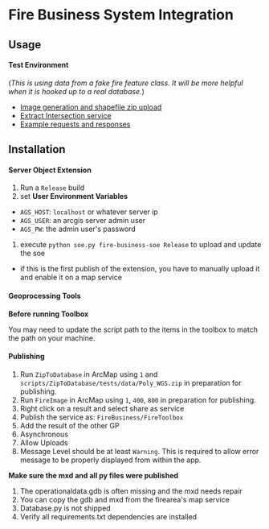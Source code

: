 # Fire Business System Integration

## Usage

#### Test Environment
(_This is using data from a fake fire feature class. It will be more helpful when it is hooked up to a real database._)

- [Image generation and shapefile zip upload](http://test.mapserv.utah.gov/arcgis/rest/services/FireBusinessSystem/FireToolbox/GPServer)
- [Extract Intersection service](http://test.mapserv.utah.gov/arcgis/rest/services/FireBusinessSystem/FireAreas/MapServer/exts/FireBusinessSoe/ExtractIntersections)
- [Example requests and responses](https://gist.github.com/steveoh/42c89e58e1c98c8f7f9d66a4c4dc47d6)

## Installation

#### Server Object Extension

1. Run a `Release` build
1. set **User Environment Variables**
  - `AGS_HOST`: `localhost` or whatever server ip
  - `AGS_USER`: an arcgis server admin user
  - `AGS_PW`: the admin user's password
1. execute `python soe.py fire-business-soe Release` to upload and update the soe
  - if this is the first publish of the extension, you have to manually upload it and enable it on a map service

#### Geoprocessing Tools

**Before running Toolbox**

You may need to update the script path to the items in the toolbox to match the path on your machine.

#### Publishing

1. Run `ZipToDatabase` in ArcMap using `1` and `scripts/ZipToDatabase/tests/data/Poly_WGS.zip` in preparation for publishing.
1. Run `FireImage` in ArcMap using `1`, `400`, `800` in preparation for publishing.
1. Right click on a result and select share as service
1. Publish the service as: `FireBusiness/FireToolbox`
1. Add the result of the other GP 
1. Asynchronous
1. Allow Uploads
1. Message Level should be at least `Warning`. This is required to allow error message to be properly displayed from within the app.

**Make sure the mxd and all py files were published**

1. The operationaldata.gdb is often missing and the mxd needs repair
1. You can copy the gdb and mxd from the firearea's map service
1. Database.py is not shipped
1. Verify all requirements.txt dependencies are installed
